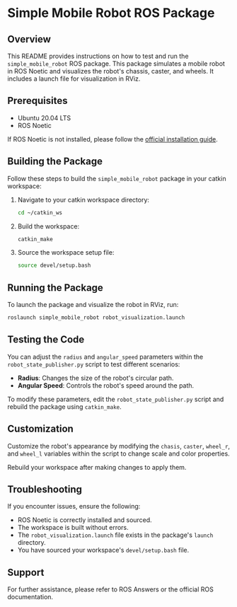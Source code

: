 # Simple Mobile Robot ROS Package

## Overview

This README provides instructions on how to test and run the `simple_mobile_robot` ROS package. This package simulates a mobile robot in ROS Noetic and visualizes the robot's chassis, caster, and wheels. It includes a launch file for visualization in RViz.

## Prerequisites

- Ubuntu 20.04 LTS
- ROS Noetic

If ROS Noetic is not installed, please follow the [official installation guide](http://wiki.ros.org/noetic/Installation/Ubuntu).

## Building the Package

Follow these steps to build the `simple_mobile_robot` package in your catkin workspace:

1. Navigate to your catkin workspace directory:

   ```sh
   cd ~/catkin_ws
   ```

2. Build the workspace:

   ```sh
   catkin_make
   ```

3. Source the workspace setup file:

   ```sh
   source devel/setup.bash
   ```

## Running the Package

To launch the package and visualize the robot in RViz, run:

```sh
roslaunch simple_mobile_robot robot_visualization.launch
```

## Testing the Code

You can adjust the `radius` and `angular_speed` parameters within the `robot_state_publisher.py` script to test different scenarios:

- **Radius**: Changes the size of the robot's circular path.
- **Angular Speed**: Controls the robot's speed around the path.

To modify these parameters, edit the `robot_state_publisher.py` script and rebuild the package using `catkin_make`.

## Customization

Customize the robot's appearance by modifying the `chasis`, `caster`, `wheel_r`, and `wheel_l` variables within the script to change scale and color properties.

Rebuild your workspace after making changes to apply them.

## Troubleshooting

If you encounter issues, ensure the following:

- ROS Noetic is correctly installed and sourced.
- The workspace is built without errors.
- The `robot_visualization.launch` file exists in the package's `launch` directory.
- You have sourced your workspace's `devel/setup.bash` file.

## Support

For further assistance, please refer to ROS Answers or the official ROS documentation.